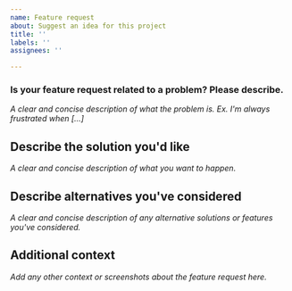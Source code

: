 ```yaml
---
name: Feature request
about: Suggest an idea for this project
title: ''
labels: ''
assignees: ''

---
```


### **Is your feature request related to a problem? Please describe.**
_A clear and concise description of what the problem is. Ex. I'm always frustrated when [...]_

## **Describe the solution you'd like**
_A clear and concise description of what you want to happen._

## **Describe alternatives you've considered**
_A clear and concise description of any alternative solutions or features you've considered._

## **Additional context**
_Add any other context or screenshots about the feature request here._
